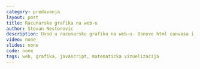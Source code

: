 ```yaml
---
category: predavanja
layout: post
title: Racunarska grafika na web-u
author: Stevan Nestorovic
description: Uvod u racunarsku grafiku na web-u. Osnove html canvasa i rad sa bibliotekama p5.js i threejs.
video: none
slides: none
code: none
tags: web, grafika, javascript, matematicka vizuelizacija
---
```

